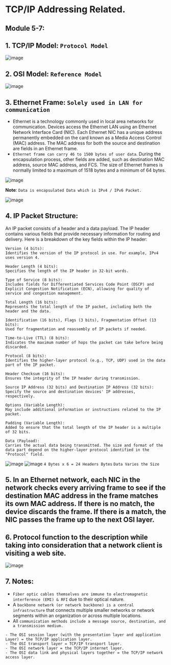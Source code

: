 # TCP/IP Addressing Related.
## Module 5-7:

## 1. TCP/IP Model: `Protocol Model`
![image](https://github.com/IOxCyber/CyberEssentials/assets/40174034/8a2c282d-d03a-4912-8d23-6bc2aeb756df)

## 2. OSI Model: `Reference Model`
![image](https://github.com/IOxCyber/CyberEssentials/assets/40174034/3212eb9a-0af7-44d1-a617-38c2d71eefe8)

## 3. Ethernet Frame: `Solely used in LAN for communication`
- Ethernet is a technology commonly used in local area networks for communication. Devices access the Ethernet LAN using an Ethernet Network Interface Card (NIC). Each Ethernet NIC has a unique address permanently embedded on the card known as a Media Access Control (MAC) address. The MAC address for both the source and destination are fields in an Ethernet frame.
- `Ethernet frame can carry 46 to 1500 bytes of user data`. During the encapsulation process, other fields are added, such as destination MAC address, source MAC address, and FCS. The size of Ethernet frames is normally limited to a maximum of 1518 bytes and a minimum of 64 bytes.

![image](https://github.com/IOxCyber/CyberEssentials/assets/40174034/0be93456-ef9b-401d-a607-582a5a6b2c36)

**Note**: `Data is encapsulated Data which is IPv4 / IPv6 Packet.`

![image](https://github.com/IOxCyber/CyberEssentials/assets/40174034/066ae353-71fc-4341-b2f5-6ac52f87b2fa)

## 4. IP Packet Structure:
An IP packet consists of a header and a data payload. The IP header contains various fields that provide necessary information for routing and delivery. Here is a breakdown of the key fields within the IP header:
```
Version (4 bits):
Identifies the version of the IP protocol in use. For example, IPv4 uses version 4.

Header Length (4 bits):
Specifies the length of the IP header in 32-bit words.

Type of Service (8 bits):
Includes fields for Differentiated Services Code Point (DSCP) and Explicit Congestion Notification (ECN), allowing for quality of service and congestion management.

Total Length (16 bits):
Represents the total length of the IP packet, including both the header and the data.

Identification (16 bits), Flags (3 bits), Fragmentation Offset (13 bits):
Used for fragmentation and reassembly of IP packets if needed.

Time-to-Live (TTL) (8 bits):
Indicates the maximum number of hops the packet can take before being discarded.

Protocol (8 bits):
Identifies the higher-layer protocol (e.g., TCP, UDP) used in the data part of the IP packet.

Header Checksum (16 bits):
Ensures the integrity of the IP header during transmission.

Source IP Address (32 bits) and Destination IP Address (32 bits):
Specify the source and destination devices' IP addresses, respectively.

Options (Variable Length):
May include additional information or instructions related to the IP packet.

Padding (Variable Length):
Added to ensure that the total length of the IP header is a multiple of 32 bits.

Data (Payload):
Carries the actual data being transmitted. The size and format of the data part depend on the higher-layer protocol identified in the "Protocol" field.
```
![image](https://github.com/IOxCyber/CyberEssentials/assets/40174034/bb194251-2f8d-4a11-aabb-a175aee92325)
![image](https://github.com/IOxCyber/CyberEssentials/assets/40174034/e3e97d57-6423-4f48-bcfa-cbb6ad826f8b)
`4 Bytes x 6 = 24 Headers Bytes`
`Data Varies the Size`


## 5. In an Ethernet network, each NIC in the network checks every arriving frame to see if the destination MAC address in the frame matches its own MAC address. If there is no match, the device discards the frame. If there is a match, the NIC passes the frame up to the next OSI layer.

## 6. Protocol function to the description while taking into consideration that a network client is visiting a web site.
![image](https://github.com/IOxCyber/CyberEssentials/assets/40174034/d892b811-7788-485c-8cdc-aafcfb4db176)


## 7. Notes:
- `Fiber optic cables themselves are immune to electromagnetic interference (EMI) & RFI` due to their optical nature.
- A `backbone network (or network backbone) is a central infrastructure` that connects multiple smaller networks or network segments within an organization or across multiple locations.
- All `communication methods include a message source, destination, and a transmission medium.`
```
- The OSI session layer (with the presentation layer and application Layer) = the TCP/IP application layer.
- The OSI transport layer = TCP/IP transport layer.
- The OSI network layer = the TCP/IP internet layer.
- The OSI data link and physical layers together = the TCP/IP network access layer.
```
